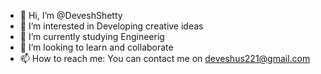 - 👋 Hi, I’m @DeveshShetty
- 👀 I’m interested in Developing creative ideas
- 🌱 I’m currently studying Engineerig
- 💞️ I’m looking to learn and collaborate
- 📫 How to reach me: You can contact me on deveshus221@gmail.com

<!---
DeveshShetty/DeveshShetty is a ✨ special ✨ repository because its me
--->
